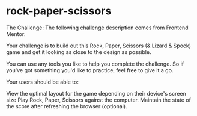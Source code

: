 # rock-paper-scissors

The Challenge:
The following challenge description comes from Frontend Mentor:

Your challenge is to build out this Rock, Paper, Scissors (& Lizard & Spock) game and get it looking as close to the design as possible.

You can use any tools you like to help you complete the challenge. So if you've got something you'd like to practice, feel free to give it a go.

Your users should be able to:

View the optimal layout for the game depending on their device's screen size Play Rock, Paper, Scissors against the computer. Maintain the state of the score after refreshing the browser (optional).
